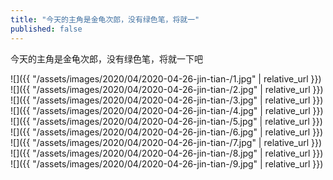 ```yaml
---
title: "今天的主角是金龟次郎，没有绿色笔，将就一"
published: false
---
```

今天的主角是金龟次郎，没有绿色笔，将就一下吧



![]({{ "/assets/images/2020/04/2020-04-26-jin-tian-/1.jpg" | relative_url }})
![]({{ "/assets/images/2020/04/2020-04-26-jin-tian-/2.jpg" | relative_url }})
![]({{ "/assets/images/2020/04/2020-04-26-jin-tian-/3.jpg" | relative_url }})
![]({{ "/assets/images/2020/04/2020-04-26-jin-tian-/4.jpg" | relative_url }})
![]({{ "/assets/images/2020/04/2020-04-26-jin-tian-/5.jpg" | relative_url }})
![]({{ "/assets/images/2020/04/2020-04-26-jin-tian-/6.jpg" | relative_url }})
![]({{ "/assets/images/2020/04/2020-04-26-jin-tian-/7.jpg" | relative_url }})
![]({{ "/assets/images/2020/04/2020-04-26-jin-tian-/8.jpg" | relative_url }})
![]({{ "/assets/images/2020/04/2020-04-26-jin-tian-/9.jpg" | relative_url }})
